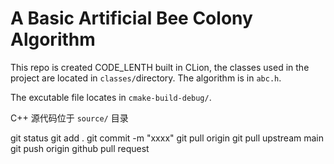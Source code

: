 # A Basic Artificial Bee Colony Algorithm
This repo is created CODE_LENTH built in CLion, the classes used in the project are located in `classes/`directory. The algorithm is in `abc.h`.  
  
The excutable file locates in `cmake-build-debug/`. 

C++ 源代码位于 `source/` 目录

git status
git add .
git commit -m "xxxx"
git pull origin
git pull upstream main
git push origin
github pull request